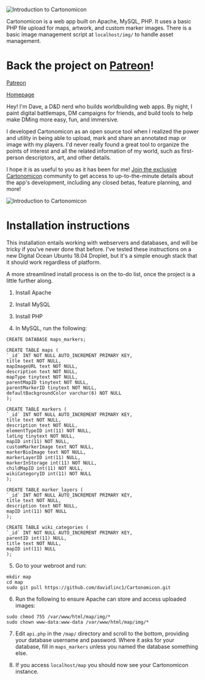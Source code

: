 ![Introduction to Cartonomicon](https://media.giphy.com/media/37r9LSUFNHUlPxRsSj/giphy.gif)

Cartonomicon is a web app built on Apache, MySQL, PHP. It uses a basic PHP file upload for maps, artwork, and custom marker images. There is a basic image management script at `localhost/img/` to handle asset management.

# Back the project on [Patreon](https://www.patreon.com/cartonomicon)!
[Patreon](https://www.patreon.com/cartonomicon)

[Homepage](https://cartonomicon.com/)

Hey! I'm Dave, a D&D nerd who builds worldbuilding web apps. By night, I paint digital battlemaps, DM campaigns for friends, and build tools to help make DMing more easy, fun, and immersive.

I developed Cartonomicon as an open source tool when I realized the power and utility in being able to upload, mark and share an annotated map or image with my players. I'd never really found a great tool to organize the points of interest and all the related information of my world, such as first-person descriptors, art, and other details.

I hope it is as useful to you as it has been for me! [Join the exclusive Cartonomicon](https://www.patreon.com/cartonomicon) community to get access to up-to-the-minute details about the app's development, including any closed betas, feature planning, and more!

![Introduction to Cartonomicon](https://media.giphy.com/media/fGObDa56t6JVtt2BHK/giphy.gif)

# Installation instructions

This installation entails working with webservers and databases, and will be tricky if you've never done that before. I've tested these instructions on a new Digital Ocean Ubuntu 18.04 Droplet, but it's a simple enough stack that it should work regardless of platform.

A more streamlined install process is on the to-do list, once the project is a little further along.

1. Install Apache

2. Install MySQL

3. Install PHP

4. In MySQL, run the following:

```
CREATE DATABASE maps_markers;
```

```
CREATE TABLE maps (
`_id` INT NOT NULL AUTO_INCREMENT PRIMARY KEY,
title text NOT NULL,
mapImageURL text NOT NULL,
description text NOT NULL,
mapType tinytext NOT NULL,
parentMapID tinytext NOT NULL,
parentMarkerID tinytext NOT NULL,
defaultBackgroundColor varchar(6) NOT NULL
);
```

```
CREATE TABLE markers (
`_id` INT NOT NULL AUTO_INCREMENT PRIMARY KEY,
title text NOT NULL,
description text NOT NULL,
elementTypeID int(11) NOT NULL,
latLng tinytext NOT NULL,
mapID int(11) NOT NULL,
customMarkerImage text NOT NULL,
markerBioImage text NOT NULL,
markerLayerID int(11) NULL,
markerInStorage int(11) NOT NULL,
childMapID int(11) NOT NULL,
wikiCategoryID int(11) NOT NULL
);
```

```
CREATE TABLE marker_layers (
`_id` INT NOT NULL AUTO_INCREMENT PRIMARY KEY,
title text NOT NULL,
description text NOT NULL,
mapID int(11) NOT NULL
);
```

```
CREATE TABLE wiki_categories (
`_id` INT NOT NULL AUTO_INCREMENT PRIMARY KEY,
parentID int(11) NULL,
title text NOT NULL,
mapID int(11) NULL
);
```

5. Go to your webroot and run: 

```
mkdir map
cd map
sudo git pull https://github.com/davidlinc1/Cartonomicon.git
```

6. Run the following to ensure Apache can store and access uploaded images: 

```
sudo chmod 755 /var/www/html/map/img/*
sudo chown www-data:www-data /var/www/html/map/img/*
```

7. Edit `api.php` in the `/map/` directory and scroll to the bottom, providing your database username and password. Where it asks for your database, fill in `maps_markers` unless you named the database something else.

8. If you access `localhost/map` you should now see your Cartonomicon instance.